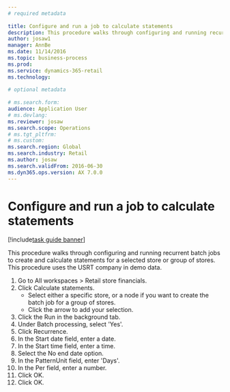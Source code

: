 ```yaml
--- 
# required metadata 
 
title: Configure and run a job to calculate statements
description: This procedure walks through configuring and running recurrent batch jobs to create and calculate statements for a selected store or group of stores. 
author: josaw1
manager: AnnBe 
ms.date: 11/14/2016
ms.topic: business-process 
ms.prod:  
ms.service: dynamics-365-retail 
ms.technology:  
 
# optional metadata 
 
# ms.search.form:   
audience: Application User 
# ms.devlang:  
ms.reviewer: josaw
ms.search.scope: Operations 
# ms.tgt_pltfrm:  
# ms.custom:  
ms.search.region: Global
ms.search.industry: Retail
ms.author: josaw
ms.search.validFrom: 2016-06-30 
ms.dyn365.ops.version: AX 7.0.0 
---
```

# Configure and run a job to calculate statements

[!include[task guide banner](../includes/task-guide-banner.md)]

This procedure walks through configuring and running recurrent batch jobs to create and calculate statements for a selected store or group of stores. This procedure uses the USRT company in demo data.

1. Go to All workspaces > Retail store financials.
2. Click Calculate statements.
    * Select either a specific store, or a node if you want to create the batch job for a group of stores.  
    * Click the arrow to add your selection.  
3. Click the Run in the background tab.
4. Under Batch processing, select 'Yes'.
5. Click Recurrence.
6. In the Start date field, enter a date.
7. In the Start time field, enter a time.
8. Select the No end date option.
9. In the PatternUnit field, enter 'Days'.
10. In the Per field, enter a number.
11. Click OK.
12. Click OK.

